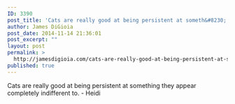 ```yaml
---
ID: 3390
post_title: 'Cats are really good at being persistent at someth&#8230;'
author: James DiGioia
post_date: 2014-11-14 21:36:01
post_excerpt: ""
layout: post
permalink: >
  http://jamesdigioia.com/cats-are-really-good-at-being-persistent-at-someth/
published: true
---
```

Cats are really good at being persistent at something they appear completely indifferent to. - Heidi